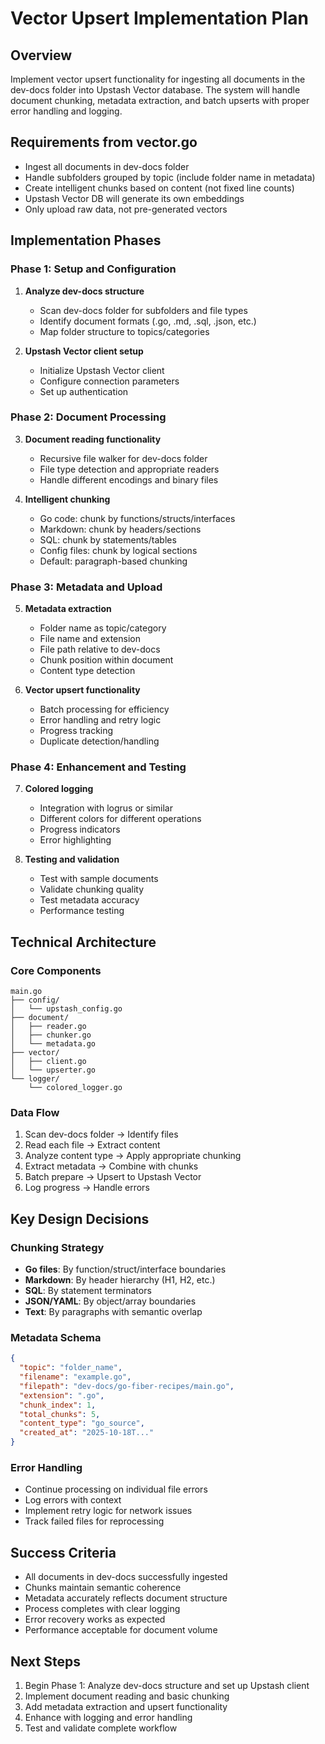 # Vector Upsert Implementation Plan

## Overview
Implement vector upsert functionality for ingesting all documents in the dev-docs folder into Upstash Vector database. The system will handle document chunking, metadata extraction, and batch upserts with proper error handling and logging.

## Requirements from vector.go
- Ingest all documents in dev-docs folder
- Handle subfolders grouped by topic (include folder name in metadata)
- Create intelligent chunks based on content (not fixed line counts)
- Upstash Vector DB will generate its own embeddings
- Only upload raw data, not pre-generated vectors

## Implementation Phases

### Phase 1: Setup and Configuration
1. **Analyze dev-docs structure**
   - Scan dev-docs folder for subfolders and file types
   - Identify document formats (.go, .md, .sql, .json, etc.)
   - Map folder structure to topics/categories

2. **Upstash Vector client setup**
   - Initialize Upstash Vector client
   - Configure connection parameters
   - Set up authentication

### Phase 2: Document Processing
3. **Document reading functionality**
   - Recursive file walker for dev-docs folder
   - File type detection and appropriate readers
   - Handle different encodings and binary files

4. **Intelligent chunking**
   - Go code: chunk by functions/structs/interfaces
   - Markdown: chunk by headers/sections
   - SQL: chunk by statements/tables
   - Config files: chunk by logical sections
   - Default: paragraph-based chunking

### Phase 3: Metadata and Upload
5. **Metadata extraction**
   - Folder name as topic/category
   - File name and extension
   - File path relative to dev-docs
   - Chunk position within document
   - Content type detection

6. **Vector upsert functionality**
   - Batch processing for efficiency
   - Error handling and retry logic
   - Progress tracking
   - Duplicate detection/handling

### Phase 4: Enhancement and Testing
7. **Colored logging**
   - Integration with logrus or similar
   - Different colors for different operations
   - Progress indicators
   - Error highlighting

8. **Testing and validation**
   - Test with sample documents
   - Validate chunking quality
   - Test metadata accuracy
   - Performance testing

## Technical Architecture

### Core Components
```
main.go
├── config/
│   └── upstash_config.go
├── document/
│   ├── reader.go
│   ├── chunker.go
│   └── metadata.go
├── vector/
│   ├── client.go
│   └── upserter.go
└── logger/
    └── colored_logger.go
```

### Data Flow
1. Scan dev-docs folder → Identify files
2. Read each file → Extract content
3. Analyze content type → Apply appropriate chunking
4. Extract metadata → Combine with chunks
5. Batch prepare → Upsert to Upstash Vector
6. Log progress → Handle errors

## Key Design Decisions

### Chunking Strategy
- **Go files**: By function/struct/interface boundaries
- **Markdown**: By header hierarchy (H1, H2, etc.)
- **SQL**: By statement terminators
- **JSON/YAML**: By object/array boundaries
- **Text**: By paragraphs with semantic overlap

### Metadata Schema
```json
{
  "topic": "folder_name",
  "filename": "example.go",
  "filepath": "dev-docs/go-fiber-recipes/main.go",
  "extension": ".go",
  "chunk_index": 1,
  "total_chunks": 5,
  "content_type": "go_source",
  "created_at": "2025-10-18T..."
}
```

### Error Handling
- Continue processing on individual file errors
- Log errors with context
- Implement retry logic for network issues
- Track failed files for reprocessing

## Success Criteria
- All documents in dev-docs successfully ingested
- Chunks maintain semantic coherence
- Metadata accurately reflects document structure
- Process completes with clear logging
- Error recovery works as expected
- Performance acceptable for document volume

## Next Steps
1. Begin Phase 1: Analyze dev-docs structure and set up Upstash client
2. Implement document reading and basic chunking
3. Add metadata extraction and upsert functionality
4. Enhance with logging and error handling
5. Test and validate complete workflow